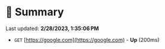 # 📖 Summary
Last updated: **2/28/2023, 1:35:06 PM**

- `GET` [https://google.com](https://google.com) - **Up** (200ms)
